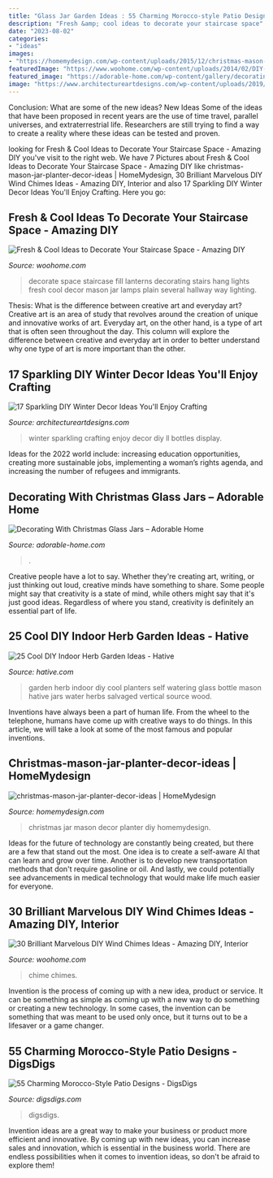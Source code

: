 ```yaml
---
title: "Glass Jar Garden Ideas : 55 Charming Morocco-style Patio Designs"
description: "Fresh &amp; cool ideas to decorate your staircase space"
date: "2023-08-02"
categories:
- "ideas"
images:
- "https://homemydesign.com/wp-content/uploads/2015/12/christmas-mason-jar-planter-decor-ideas.jpg"
featuredImage: "https://www.woohome.com/wp-content/uploads/2014/02/DIY-wind-chime-27-2.jpg"
featured_image: "https://adorable-home.com/wp-content/gallery/decorating-with-christmas-glass-jars/decorating-with-christmas-glass-jars-7.jpg"
image: "https://www.architectureartdesigns.com/wp-content/uploads/2019/11/17-Sparkling-DIY-Winter-Decor-Ideas-Youll-Enjoy-Crafting-11.jpg"
---
```



Conclusion: What are some of the new ideas?
New Ideas
Some of the ideas that have been proposed in recent years are the use of time travel, parallel universes, and extraterrestrial life. Researchers are still trying to find a way to create a reality where these ideas can be tested and proven.

	

		
looking for Fresh &amp; Cool Ideas to Decorate Your Staircase Space - Amazing DIY you've visit to the right web. We have 7 Pictures about Fresh &amp; Cool Ideas to Decorate Your Staircase Space - Amazing DIY like christmas-mason-jar-planter-decor-ideas | HomeMydesign, 30 Brilliant Marvelous DIY Wind Chimes Ideas - Amazing DIY, Interior and also 17 Sparkling DIY Winter Decor Ideas You&#039;ll Enjoy Crafting. Here you go:
		
    
## Fresh &amp; Cool Ideas To Decorate Your Staircase Space - Amazing DIY

<img loading=lazy src="http://www.woohome.com/wp-content/uploads/2016/10/need-ideas-to-decorate-staircase-space-2.jpg" onerror="this.onerror=null;this.src='https://tse4.mm.bing.net/th?id=OIP.bVnnQA_aXB8slswObv8cqQHaJ5&amp;pid=15.1';" alt="Fresh &amp; Cool Ideas to Decorate Your Staircase Space - Amazing DIY">

_Source: woohome.com_

>decorate space staircase fill lanterns decorating stairs hang lights fresh cool decor mason jar lamps plain several hallway way lighting. 

	

Thesis: What is the difference between creative art and everyday art?
Creative art is an area of study that revolves around the creation of unique and innovative works of art. Everyday art, on the other hand, is a type of art that is often seen throughout the day. This column will explore the difference between creative and everyday art in order to better understand why one type of art is more important than the other.

    
## 17 Sparkling DIY Winter Decor Ideas You&#039;ll Enjoy Crafting

<img loading=lazy src="https://www.architectureartdesigns.com/wp-content/uploads/2019/11/17-Sparkling-DIY-Winter-Decor-Ideas-Youll-Enjoy-Crafting-11.jpg" onerror="this.onerror=null;this.src='https://tse4.mm.bing.net/th?id=OIP.p1aL356SogoK2UbqE96p4AHaKq&amp;pid=15.1';" alt="17 Sparkling DIY Winter Decor Ideas You&#039;ll Enjoy Crafting">

_Source: architectureartdesigns.com_

>winter sparkling crafting enjoy decor diy ll bottles display. 

	

Ideas for the 2022 world include: increasing education opportunities, creating more sustainable jobs, implementing a woman’s rights agenda, and increasing the number of refugees and immigrants.

    
## Decorating With Christmas Glass Jars – Adorable Home

<img loading=lazy src="https://adorable-home.com/wp-content/gallery/decorating-with-christmas-glass-jars/decorating-with-christmas-glass-jars-7.jpg" onerror="this.onerror=null;this.src='https://tse4.mm.bing.net/th?id=OIP.Fp2tYRcNcc8FihjiFLswpQHaLH&amp;pid=15.1';" alt="Decorating With Christmas Glass Jars – Adorable Home">

_Source: adorable-home.com_

>. 

	

Creative people have a lot to say. Whether they're creating art, writing, or just thinking out loud, creative minds have something to share. Some people might say that creativity is a state of mind, while others might say that it's just good ideas. Regardless of where you stand, creativity is definitely an essential part of life.

    
## 25 Cool DIY Indoor Herb Garden Ideas - Hative

<img loading=lazy src="http://hative.com/wp-content/uploads/2014/11/indoor-garden/7-self-watering-glass-bottle-planters.jpg" onerror="this.onerror=null;this.src='https://tse1.mm.bing.net/th?id=OIP.3LcpSDR5tS-onodouIrjTAHaLT&amp;pid=15.1';" alt="25 Cool DIY Indoor Herb Garden Ideas - Hative">

_Source: hative.com_

>garden herb indoor diy cool planters self watering glass bottle mason hative jars water herbs salvaged vertical source wood. 

	

Inventions have always been a part of human life. From the wheel to the telephone, humans have come up with creative ways to do things. In this article, we will take a look at some of the most famous and popular inventions.

    
## Christmas-mason-jar-planter-decor-ideas | HomeMydesign

<img loading=lazy src="https://homemydesign.com/wp-content/uploads/2015/12/christmas-mason-jar-planter-decor-ideas.jpg" onerror="this.onerror=null;this.src='https://tse2.mm.bing.net/th?id=OIP.xX8H3_Uo_-apgX1SvK6vFQHaL2&amp;pid=15.1';" alt="christmas-mason-jar-planter-decor-ideas | HomeMydesign">

_Source: homemydesign.com_

>christmas jar mason decor planter diy homemydesign. 

	

Ideas for the future of technology are constantly being created, but there are a few that stand out the most. One idea is to create a self-aware AI that can learn and grow over time. Another is to develop new transportation methods that don't require gasoline or oil. And lastly, we could potentially see advancements in medical technology that would make life much easier for everyone.

    
## 30 Brilliant Marvelous DIY Wind Chimes Ideas - Amazing DIY, Interior

<img loading=lazy src="https://www.woohome.com/wp-content/uploads/2014/02/DIY-wind-chime-27-2.jpg" onerror="this.onerror=null;this.src='https://tse4.mm.bing.net/th?id=OIP.ZP8bwKiCsTKZB--pbLPMDwHaLj&amp;pid=15.1';" alt="30 Brilliant Marvelous DIY Wind Chimes Ideas - Amazing DIY, Interior">

_Source: woohome.com_

>chime chimes. 

	

Invention is the process of coming up with a new idea, product or service. It can be something as simple as coming up with a new way to do something or creating a new technology. In some cases, the invention can be something that was meant to be used only once, but it turns out to be a lifesaver or a game changer.

    
## 55 Charming Morocco-Style Patio Designs - DigsDigs

<img loading=lazy src="https://www.digsdigs.com/photos/charming-morocco-style-patio-designs-57.jpg" onerror="this.onerror=null;this.src='https://tse4.mm.bing.net/th?id=OIP.8iqpeKJepbuKwTmw7wz2IgAAAA&amp;pid=15.1';" alt="55 Charming Morocco-Style Patio Designs - DigsDigs">

_Source: digsdigs.com_

>digsdigs. 

	

Invention ideas are a great way to make your business or product more efficient and innovative. By coming up with new ideas, you can increase sales and innovation, which is essential in the business world. There are endless possibilities when it comes to invention ideas, so don't be afraid to explore them!

